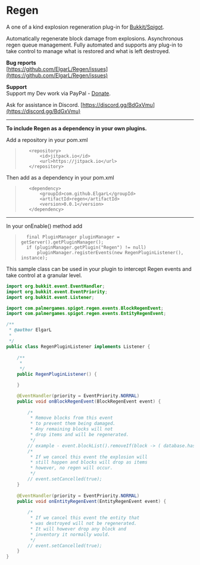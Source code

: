 # Regen
A one of a kind explosion regeneration plug-in for [Bukkit/Spigot](https://www.spigotmc.org/resources/authors/elgarl.986705/).

Automatically regenerate block damage from explosions. Asynchronous regen queue management.
Fully automated and supports any plug-in to take control to manage what is restored and what is left destroyed.

**Bug reports**  
[https://github.com/ElgarL/Regen/issues](https://github.com/ElgarL/Regen/issues)

**Support**  
Support my Dev work via PayPal - [Donate](https://www.paypal.com/cgi-bin/webscr?cmd=_s-xclick&hosted_button_id=95VVUXYDUCDH8&source=url).  

Ask for assistance in Discord.
[https://discord.gg/BdGxVmu](https://discord.gg/BdGxVmu)

---
**To include Regen as a dependency in your own plugins.**

Add a repository in your pom.xml
>        <repository>
>            <id>jitpack.io</id>
>            <url>https://jitpack.io</url>
>        </repository>  
Then add as a dependency in your pom.xml
>        <dependency>
>            <groupId>com.github.ElgarL</groupId>
>            <artifactId>regen</artifactId>
>            <version>0.0.1</version>
>        </dependency>  

---

In your onEnable() method add
>		final PluginManager pluginManager = getServer().getPluginManager();
>		if (pluginManager.getPlugin("Regen") != null)
>			pluginManager.registerEvents(new RegenPluginListener(), instance);  
			
This sample class can be used in your plugin to intercept Regen events and take control at a granular level.
        
```java
import org.bukkit.event.EventHandler;
import org.bukkit.event.EventPriority;
import org.bukkit.event.Listener;

import com.palmergames.spigot.regen.events.BlockRegenEvent;
import com.palmergames.spigot.regen.events.EntityRegenEvent;

/**
 * @author ElgarL
 *
 */
public class RegenPluginListener implements Listener {
	
	/**
	 * 
	 */
	public RegenPluginListener() {

	}

	@EventHandler(priority = EventPriority.NORMAL)
	public void onBlockRegenEvent(BlockRegenEvent event) {
	
		/*
		 * Remove blocks from this event
		 * to prevent them being damaged.
		 * Any remaining blocks will not
		 * drop items and will be regenerated.
		 */
		// example - event.blockList().removeIf(block -> ( database.hasPlot(block.getLocation()) );
		/*
		 * If we cancel this event the explosion will
		 * still happen and blocks will drop as items
		 * however, no regen will occur.
		 */
		// event.setCancelled(true);
	}
	
	@EventHandler(priority = EventPriority.NORMAL)
	public void onEntityRegenEvent(EntityRegenEvent event) {
		
		/*
		 * If we cancel this event the entity that
		 * was destroyed will not be regenerated.
		 * It will however drop any block and
		 * inventory it normally would.
		 */
		// event.setCancelled(true);
	}
}
```

